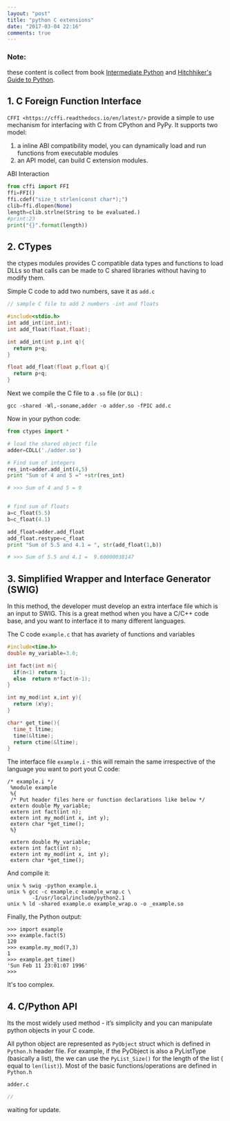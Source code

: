 ```yaml
---
layout: "post"
title: "python C extensions"
date: "2017-03-04 22:16"
comments: true
---
```


### Note:
 these content is collect from book [Intermediate Python](http://book.pythontips.com/en/latest/python_c_extension.html) and [Hitchhiker's Guide to Python](http://docs.python-guide.org/en/latest/scenarios/clibs/).

## 1. C Foreign Function Interface

`CFFI <https://cffi.readthedocs.io/en/latest/>` provide a simple to use mechanism for interfacing with C from CPython and PyPy. It supports two model:

1. a inline ABI compatibility model, you can dynamically load and run functions from executable modules
2. an API model, can build C extension modules.

ABI Interaction
```python
from cffi import FFI
ffi=FFI()
ffi.cdef("size_t strlen(const char*);")
clib=ffi.dlopen(None)
length=clib.strlne(String to be evaluated.)
#print:23
print("{}".format(length))
```


## 2. CTypes

the ctypes modules provides C compatible data types and functions to load DLLs so that calls can be made to C shared libraries without having to modify them.

Simple C code to add two numbers, save it as `add.c`
```c
// sample C file to add 2 numbers -int and floats

#include<stdio.h>
int add_int(int,int);
int add_float(float,float);

int add_int(int p,int q){
  return p+q;
}

float add_float(float p,float q){
  return p+q;
}
```
Next we compile the C file to a `.so` file (or `DLL`) :
```
gcc -shared -Wl,-soname,adder -o adder.so -fPIC add.c
```

Now in your python code:
```python
from ctypes import *

# load the shared object file
adder=CDLL('./adder.so')

# Find sum of integers
res_int=adder.add_int(4,5)
print "Sum of 4 and 5 =" +str(res_int)

# >>> Sum of 4 and 5 = 9


# find sum of floats
a=c_float(5.5)
b=c_float(4.1)

add_float=adder.add_float
add_float.restype=c_float
print "Sum of 5.5 and 4.1 = ", str(add_float(1,b))

# >>> Sum of 5.5 and 4.1 =  9.60000038147
```
## 3. Simplified Wrapper and Interface Generator (SWIG)
In this method, the developer must develop an extra interface file which is an input to SWIG.  This is a great method when you have a C/C++ code base, and you want to interface it to many different languages.

The C code `example.c` that has avariety of functions and variables
```c
#include<time.h>
double my_variable=3.0;

int fact(int n){
  if(n<1) return 1;
  else  return n*fact(n-1);
}

int my_mod(int x,int y){
  return (x%y);
}

char* get_time(){
  time_t ltime;
  time(&ltime);
  return ctime(&ltime);
}
```

The interface file `example.i` - this will remain the same irrespective of the language you want to port yout C code:
```
/* example.i */
 %module example
 %{
 /* Put header files here or function declarations like below */
 extern double My_variable;
 extern int fact(int n);
 extern int my_mod(int x, int y);
 extern char *get_time();
 %}

 extern double My_variable;
 extern int fact(int n);
 extern int my_mod(int x, int y);
 extern char *get_time();
```

And compile it:
```
unix % swig -python example.i
unix % gcc -c example.c example_wrap.c \
        -I/usr/local/include/python2.1
unix % ld -shared example.o example_wrap.o -o _example.so
```

Finally, the Python output:
```
>>> import example
>>> example.fact(5)
120
>>> example.my_mod(7,3)
1
>>> example.get_time()
'Sun Feb 11 23:01:07 1996'
>>>
```
It's too complex.

## 4. C/Python API
Its the most widely used method - it’s simplicity and you can manipulate python objects in your C code.

All python object are represented as `PyObject` struct which is defined in `Python.h` header file. For example,
 if the PyObject is also a PyListType (basically a list), the we can use the `PyList_Size()` for the length of the list ( equal to `len(list)`). Most of the basic functions/operations are defined in `Python.h`


`adder.c`
```c
//

```
waiting for update.
